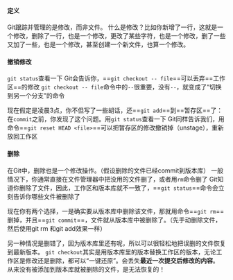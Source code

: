 #### 定义
Git跟踪并管理的是修改，而非文件。
什么是修改？比如你新增了一行，这就是一个修改，删除了一行，也是一个修改，更改了某些字符，也是一个修改，删了一些又加了一些，也是一个修改，甚至创建一个新文件，也算一个修改。

#### 撤销修改
`git status`查看一下
Git会告诉你，==`git checkout -- file`==可以丢弃==工作区==的修改
`git checkout -- file`命令中的`--`很重要，没有`--`，就变成了“切换到另一个分支”的命令

现在假定是凌晨3点，你不但写了一些胡话，还==`git add`==到==暂存区==了：
在`commit`之前，你发现了这个问题。用`git status`查看一下
Git同样告诉我们，用命令==`git reset HEAD <file>`==可以把暂存区的修改撤销掉（unstage），重新放回工作区

#### 删除
在Git中，删除也是一个修改操作。（假设删除的文件已经commit到版本库）
一般情况下，你通常直接在文件管理器中把没用的文件删了，或者用`rm`命令删了
Git知道你删除了文件，因此，工作区和版本库就不一致了，==`git status`==命令会立刻告诉你哪些文件被删除了

现在你有两个选择，一是确实要从版本库中删除该文件，那就用命令==`git rm`==删掉，并且==`git commit`==，文件就从版本库中被删除了。（先手动删除文件，然后使用git rm 和git add效果一样）

另一种情况是删错了，因为版本库里还有呢，所以可以很轻松地把误删的文件恢复到最新版本。
`git checkout`其实是用版本库里的版本替换工作区的版本，无论工作区是修改还是删除，都可以“一键还原”。会丢失**最近一次提交后修改的内容**。
从来没有被添加到版本库就被删除的文件，是无法恢复的！


